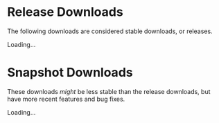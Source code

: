 # Release Downloads

The following downloads are considered stable downloads, or releases.

<div id="release_downloads">Loading...</div>

# Snapshot Downloads

These downloads *might* be less stable than the release downloads, but have more recent features and bug fixes.

<div id="snapshot_downloads">Loading...</div>
